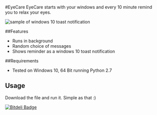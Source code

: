 #EyeCare
EyeCare starts with your windows and every 10 minute remind you to relax your eyes. 

![sample of windows 10 toast notification](https://raw.githubusercontent.com/jithurjacob/EyeCare/master/sample.PNG)

##Features
* Runs in background
* Random choice of messages
* Shows reminder as a windows 10 toast notification

##Requirements
* Tested on Windows 10, 64 Bit running Python 2.7

## Usage
Download the file and run it. Simple as that :)


[![Bitdeli Badge](https://d2weczhvl823v0.cloudfront.net/jithurjacob/eyecare/trend.png)](https://bitdeli.com/free "Bitdeli Badge")

